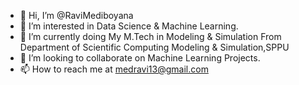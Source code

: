 - 👋 Hi, I’m @RaviMediboyana
- 👀 I’m interested in Data Science & Machine Learning.
- 🌱 I’m currently doing My M.Tech in Modeling & Simulation From Department of Scientific Computing Modeling & Simulation,SPPU
- 💞️ I’m looking to collaborate on Machine Learning Projects.
- 📫 How to reach me at medravi13@gmail.com
<!---
RaviMediboyana/RaviMediboyana is a ✨ special ✨ repository because its `README.md` (this file) appears on your GitHub profile.
You can click the Preview link to take a look at your changes.
--->
